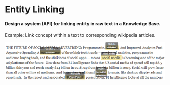 # Entity Linking

#### Design a system (API) for linking entity in raw text in a Knowledge Base.

Example:
Link concept within a text to corresponding wikipedia articles.

![EXAMPLE](/images/linking_picture.PNG)
